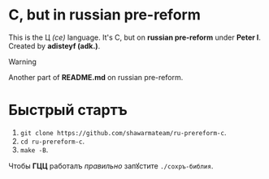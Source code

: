 # C, but in russian pre-reform

This is the Ц *(ce)* language. It's C, but on **russian pre-reform** under **Peter I**.
Created by **adisteyf (adk.)**.

> [!WARNING]
> Another part of **README.md** on russian pre-reform.

# Быстрый стартъ

1. `git clone https://github.com/shawarmateam/ru-prereform-c`.
2. `cd ru-prereform-c`.
3. `make -B`.

Чтобы **ГЦЦ** работалъ *правильно* запꙋстите `./сохръ-библия`.
